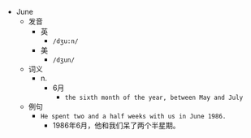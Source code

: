 - June
  - 发音
    - 英
      - `/dʒu:n/`
    - 美
      - `/dʒun/`
  - 词义
    - n.
      - 6月
        - `the sixth month of the year, between May and July`
  - 例句
    - `He spent two and a half weeks with us in June 1986.`
      - 1986年6月，他和我们呆了两个半星期。

